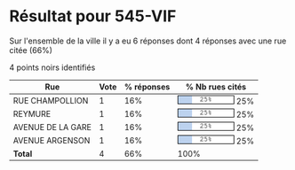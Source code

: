 # Résultat pour 545-VIF

Sur l'ensemble de la ville il y a eu 6 réponses dont 4 réponses avec une rue citée (66%)

4 points noirs identifiés

| Rue | Vote | % réponses | % Nb rues cités|
|-----|------|------------|----------------|
| RUE CHAMPOLLION | 1 | 16% | <img src="../../img/bar_25.gif" />&nbsp;25%|
| REYMURE | 1 | 16% | <img src="../../img/bar_25.gif" />&nbsp;25%|
| AVENUE DE LA GARE | 1 | 16% | <img src="../../img/bar_25.gif" />&nbsp;25%|
| AVENUE ARGENSON | 1 | 16% | <img src="../../img/bar_25.gif" />&nbsp;25%|
| **Total** | 4 | 66% | 100%|
